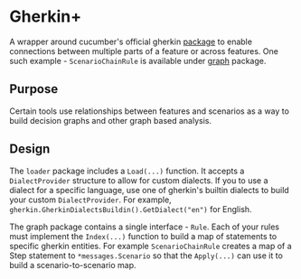# Gherkin+

A wrapper around cucumber's official gherkin [package](https://github.com/cucumber/gherkin/tree/main/go) to enable connections between multiple parts of a feature or across features. One such example - `ScenarioChainRule` is available under [graph](/graph/sample_rule.go) package.

## Purpose

Certain tools use relationships between features and scenarios as a way to build decision graphs and other graph based analysis.

## Design

The `loader` package includes a `Load(...)` function. It accepts a `DialectProvider` structure to allow for custom dialects. If you to use a dialect for a specific language, use one of gherkin's builtin dialects to build your custom `DialectProvider`. For example, `gherkin.GherkinDialectsBuildin().GetDialect("en")` for English.

The graph package contains a single interface - `Rule`. Each of your rules must implement the `Index(...)` function to build a map of statements to specific gherkin entities. For example `ScenarioChainRule` creates a map of a Step statement to `*messages.Scenario` so that the `Apply(...)` can use it to build a scenario-to-scenario map.
